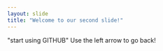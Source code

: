 ```yaml
---
layout: slide
title: "Welcome to our second slide!"
---
```

"start using GITHUB"
Use the left arrow to go back!

